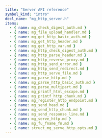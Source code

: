 ```yaml
---
title: "Server API reference"
symbol_kind: "intro"
decl_name: "mg_http_server.h"
items:
  - { name: mg_check_digest_auth.md }
  - { name: mg_file_upload_handler.md }
  - { name: mg_get_http_basic_auth.md }
  - { name: mg_get_http_header.md }
  - { name: mg_get_http_var.md }
  - { name: mg_http_check_digest_auth.md }
  - { name: mg_http_parse_header.md }
  - { name: mg_http_reverse_proxy.md }
  - { name: mg_http_send_error.md }
  - { name: mg_http_send_redirect.md }
  - { name: mg_http_serve_file.md }
  - { name: mg_parse_http.md }
  - { name: mg_parse_http_basic_auth.md }
  - { name: mg_parse_multipart.md }
  - { name: mg_printf_html_escape.md }
  - { name: mg_printf_http_chunk.md }
  - { name: mg_register_http_endpoint.md }
  - { name: mg_send_head.md }
  - { name: mg_send_http_chunk.md }
  - { name: mg_send_response_line.md }
  - { name: mg_serve_http.md }
  - { name: mg_fu_fname_fn.md }
  - { name: struct_mg_serve_http_opts.md }
---
```




